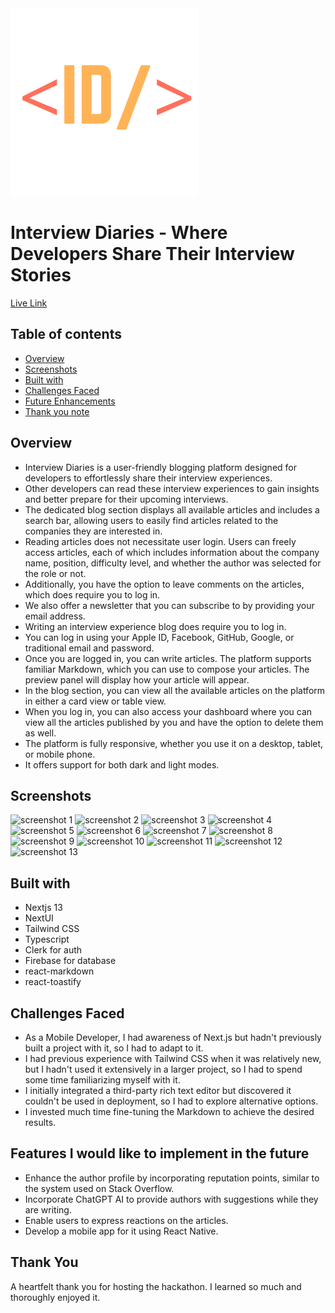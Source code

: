 <img src="./public/logo.png" alt="app logo" width="300" height="300"/>

# Interview Diaries - Where Developers Share Their Interview Stories

[Live Link](https://interview-diaries.vercel.app)

## Table of contents

- [Overview](#overview)
- [Screenshots](#screenshots)
- [Built with](#built-with)
- [Challenges Faced](#challenges-faced)
- [Future Enhancements](#features-i-would-like-to-implement-in-the-future)
- [Thank you note](#thank-you)

## Overview

- Interview Diaries is a user-friendly blogging platform designed for developers to effortlessly share their interview experiences.
- Other developers can read these interview experiences to gain insights and better prepare for their upcoming interviews.
- The dedicated blog section displays all available articles and includes a search bar, allowing users to easily find articles related to the companies they are interested in.
- Reading articles does not necessitate user login. Users can freely access articles, each of which includes information about the company name, position, difficulty level, and whether the author was selected for the role or not.
- Additionally, you have the option to leave comments on the articles, which does require you to log in.
- We also offer a newsletter that you can subscribe to by providing your email address.
- Writing an interview experience blog does require you to log in.
- You can log in using your Apple ID, Facebook, GitHub, Google, or traditional email and password.
- Once you are logged in, you can write articles. The platform supports familiar Markdown, which you can use to compose your articles. The preview panel will display how your article will appear.
- In the blog section, you can view all the available articles on the platform in either a card view or table view.
- When you log in, you can also access your dashboard where you can view all the articles published by you and have the option to delete them as well.
- The platform is fully responsive, whether you use it on a desktop, tablet, or mobile phone.
- It offers support for both dark and light modes.

## Screenshots

<img src="https://i.imgur.com/tFRQyww.png" alt="screenshot 1"/>
<img src="https://i.imgur.com/9O8hXq3.png" alt="screenshot 2"/>
<img src="https://i.imgur.com/vnAk3xh.png" alt="screenshot 3"/>
<img src="https://i.imgur.com/2C9uJ2d.png" alt="screenshot 4"/>
<img src="https://i.imgur.com/rYjO84c.png" alt="screenshot 5"/>
<img src="https://i.imgur.com/zSSlY7R.png" alt="screenshot 6"/>
<img src="https://i.imgur.com/7EMXMCB.png" alt="screenshot 7"/>
<img src="https://i.imgur.com/8xk87NM.png" alt="screenshot 8"/>
<img src="https://i.imgur.com/EdlBgs0.png" alt="screenshot 9"/>
<img src="https://i.imgur.com/eDurTzb.png" alt="screenshot 10"/>
<img src="https://i.imgur.com/nUtbXvF.png" alt="screenshot 11"/>
<img src="https://i.imgur.com/ABpmJV9.png" alt="screenshot 12"/>
<img src="https://i.imgur.com/PaS8CgA.png" alt="screenshot 13"/>

## Built with

- Nextjs 13
- NextUI
- Tailwind CSS
- Typescript
- Clerk for auth
- Firebase for database
- react-markdown
- react-toastify

## Challenges Faced

- As a Mobile Developer, I had awareness of Next.js but hadn't previously built a project with it, so I had to adapt to it.
- I had previous experience with Tailwind CSS when it was relatively new, but I hadn't used it extensively in a larger project, so I had to spend some time familiarizing myself with it.
- I initially integrated a third-party rich text editor but discovered it couldn't be used in deployment, so I had to explore alternative options.
- I invested much time fine-tuning the Markdown to achieve the desired results.

## Features I would like to implement in the future

- Enhance the author profile by incorporating reputation points, similar to the system used on Stack Overflow.
- Incorporate ChatGPT AI to provide authors with suggestions while they are writing.
- Enable users to express reactions on the articles.
- Develop a mobile app for it using React Native.

## Thank You

A heartfelt thank you for hosting the hackathon. I learned so much and thoroughly enjoyed it.
